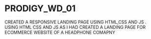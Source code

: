 # PRODIGY_WD_01
CREATED A RESPONSIVE LANDING PAGE USING HTML,CSS AND JS . USING HTML CSS AND JS AS I HAD CREATED A LANDING PAGE FOR ECOMMERCE WEBSITE OF A HEADPHONE COMAPNY 
